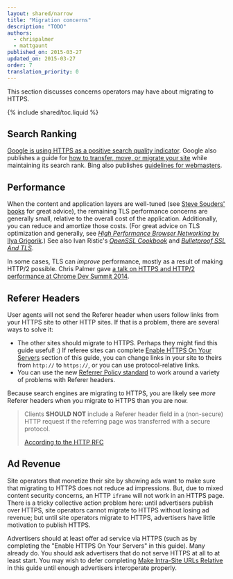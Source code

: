 ```yaml
---
layout: shared/narrow
title: "Migration concerns"
description: "TODO"
authors:
  - chrispalmer
  - mattgaunt
published_on: 2015-03-27
updated_on: 2015-03-27
order: 7
translation_priority: 0
---
```


<p class="intro">
This section discusses concerns operators may have about migrating to HTTPS.
</p>

{% include shared/toc.liquid %}

## Search Ranking

[Google is using HTTPS as a positive search quality
indicator](https://googlewebmastercentral.blogspot.com/2014/08/https-as-ranking-signal.html).
Google also publishes a guide for [how to transfer, move, or migrate your
site](https://support.google.com/webmasters/topic/6029673) while maintaining its
search rank. Bing also publishes [guidelines for
webmasters](http://www.bing.com/webmaster/help/webmaster-guidelines-30fba23a).

## Performance

When the content and application layers are well-tuned (see [Steve Souders'
books](https://stevesouders.com/) for great advice), the remaining TLS
performance concerns are generally small, relative to the overall cost of the
application. Additionally, you can reduce and amortize those costs. (For great
advice on TLS optimization and generally, see _[High Performance Browser
Networking](http://chimera.labs.oreilly.com/books/1230000000545)_[ by Ilya
Grigorik](http://chimera.labs.oreilly.com/books/1230000000545).) See also Ivan
Ristic's _[OpenSSL
Cookbook](https://www.feistyduck.com/books/openssl-cookbook/)_ and _[Bulletproof
SSL And TLS](https://www.feistyduck.com/books/bulletproof-ssl-and-tls/)_.

In some cases, TLS can _improve_ performance, mostly as a result of making
HTTP/2 possible. Chris Palmer gave [a talk on HTTPS and HTTP/2 performance at Chrome Dev
Summit 2014]({{site.baseurl}}/shows/cds/2014/tls-all-the-things).

## Referer Headers

User agents will not send the Referer header when users follow links from your
HTTPS site to other HTTP sites. If that is a problem, there are several ways to
solve it:

* The other sites should migrate to HTTPS. Perhaps they might find this guide
  useful! :) If referee sites can complete [Enable HTTPS On Your Servers](enable-https-on-your-servers) section of this guide, you can change
  links in your site to theirs from `http://` to `https://`, or you can use
  protocol-relative links.
* You can use the new [Referrer Policy
  standard](http://www.w3.org/TR/referrer-policy/#referrer-policy-delivery-meta)
  to work around a variety of problems with Referer headers.

Because search engines are migrating to HTTPS, you are likely see _more_ Referer
headers when you migrate to HTTPS than you are now.

<blockquote>Clients <b>SHOULD NOT</b> include a Referer header field in a (non-secure) HTTP request if the referring page was transferred with a secure protocol.
  <p>
    <a href="https://tools.ietf.org/html/rfc2616#section-15.1.3">According to the HTTP RFC</a>
  </p>
</blockquote>

## Ad Revenue

Site operators that monetize their site by showing ads want to make sure that
migrating to HTTPS does not reduce ad impressions. But, due to mixed content
security concerns, an HTTP `iframe` will not work in an HTTPS page. There is a
tricky collective action problem here: until advertisers publish over HTTPS,
site operators cannot migrate to HTTPS without losing ad revenue; but until site
operators migrate to HTTPS, advertisers have little motivation to publish HTTPS.

Advertisers should at least offer ad service via HTTPS (such as by completing
the "Enable HTTPS On Your Servers" in this guide). Many already do. You 
should ask advertisers that do not serve HTTPS at all to at least start. 
You may wish to defer completing 
[Make Intra-Site URLs Relative](make-intra-site-urls-relative) in
this guide until enough advertisers interoperate properly.

